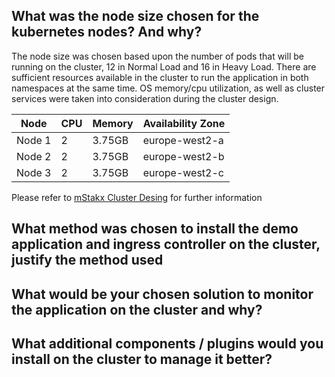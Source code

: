 
## What was the node size chosen for the kubernetes nodes? And why?

The node size was chosen based upon the number of pods that will be running on the cluster, 12 in Normal Load and 16 in Heavy Load.
There are sufficient resources available in the cluster to run the application in both namespaces at the same time.
OS memory/cpu utilization, as well as cluster services were taken into consideration during the cluster design.


Node   | CPU  | Memory | Availability Zone
-------| ---- | ------ | ----------------
Node 1 | 2 | 3.75GB | europe-west2-a 
Node 2 | 2 | 3.75GB | europe-west2-b 
Node 3 | 2 | 3.75GB | europe-west2-c 


Please refer to [mStakx Cluster Desing](mStack-cluster-cpu-memory-desing.xlsx) for further information 

## What method was chosen to install the demo application and ingress controller on the cluster, justify the method used



## What would be your chosen solution to monitor the application on the cluster and why?

## What additional components / plugins would you install on the cluster to manage it better?
